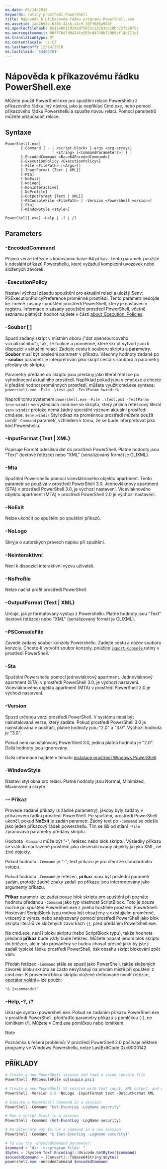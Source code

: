 ```yaml
---
ms.date: 08/14/2018
keywords: rutiny prostředí PowerShell
title: Nápověda k příkazovém řádku programu PowerShell.exe
ms.assetid: 1ab7b93b-6785-42c6-a1c9-35ff686a958f
ms.openlocfilehash: 0a11ebb11d29adf5853c232b3aa10bc72f92bf0c
ms.sourcegitcommit: 00ff76d7d9414fe585c04740b739b9cf14d711e1
ms.translationtype: MT
ms.contentlocale: cs-CZ
ms.lasthandoff: 12/14/2018
ms.locfileid: "53403701"
---
```

# <a name="powershellexe-command-line-help"></a>Nápověda k příkazovému řádku PowerShell.exe

Můžete použít PowerShell.exe pro spuštění relace Powershellu z příkazového řádku jiný nástroj, jako je například Cmd.exe, nebo pomocí příkazového řádku Powershellu a spusťte novou relaci. Pomocí parametrů můžete přizpůsobit relace.

## <a name="syntax"></a>Syntaxe

```syntax
PowerShell[.exe]
       [-Command { - | <script-block> [-args <arg-array>]
                     | <string> [<CommandParameters>] } ]
       [-EncodedCommand <Base64EncodedCommand>]
       [-ExecutionPolicy <ExecutionPolicy>]
       [-File <FilePath> [<Args>]]
       [-InputFormat {Text | XML}]
       [-Mta]
       [-NoExit]
       [-NoLogo]
       [-NonInteractive]
       [-NoProfile]
       [-OutputFormat {Text | XML}]
       [-PSConsoleFile <FilePath> | -Version <PowerShell version>]
       [-Sta]
       [-WindowStyle <style>]

PowerShell[.exe] -Help | -? | /?
```

## <a name="parameters"></a>Parameters

### <a name="-encodedcommand-base64encodedcommand"></a>-EncodedCommand <Base64EncodedCommand>

Přijímá verze řetězce s kódováním base-64 příkaz. Tento parametr použijte k odeslání příkazů Powershellu, které vyžadují komplexní uvozovek nebo složených závorek.

### <a name="-executionpolicy-executionpolicy"></a>-ExecutionPolicy <ExecutionPolicy>

Nastaví výchozí zásadu spouštění pro aktuální relaci a uloží ji $env: PSExecutionPolicyPreference proměnné prostředí. Tento parametr nedojde ke změně zásady spouštění prostředí PowerShell, který je nastaven v registru. Informace o zásady spouštění prostředí PowerShell, včetně seznamu platných hodnot najdete v části [about_Execution_Policies](/powershell/module/microsoft.powershell.core/about/about_execution_policies).

### <a name="-file-filepath-parameters"></a>-Soubor <FilePath> \[ <Parameters>]

Spustí zadaný skript v místním oboru ("dot opensourcového vizualizačního"), tak, že funkce a proměnné, které skript vytvoří jsou k dispozici v aktuální relaci. Zadejte cestu k souboru skriptu a parametry. **Soubor** musí být poslední parametr v příkazu. Všechny hodnoty zadané po **– soubor** parametr je interpretován jako skript cesta k souboru a parametry předány do skriptu.

Parametry předané do skriptu jsou předány jako literál řetězce po vyhodnocení aktuálního prostředí. Například pokud jsou v cmd.exe a chcete k předání hodnot proměnných prostředí, můžete využít cmd.exe syntaxe: `powershell.exe -File .\test.ps1 -TestParam %windir%`

Naproti tomu systémem `powershell.exe -File .\test.ps1 -TestParam $env:windir` ve výsledcích cmd.exe ve skriptu, který přijímá řetězcový literál `$env:windir` protože nemá žádný speciální význam aktuální prostředí cmd.exe.
`$env:windir` Styl odkaz na proměnnou prostředí _můžete_ použít uvnitř `-Command` parametr, vzhledem k tomu, že se bude interpretovat jako kód Powershellu.

### <a name="-inputformat-text--xml"></a>\-InputFormat {Text | XML}

Popisuje Formát odesílání dat do prostředí PowerShell. Platné hodnoty jsou "Text" (textové řetězce) nebo "XML" (serializovaný formát je CLIXML).

### <a name="-mta"></a>-Mta

Spuštění Powershellu pomocí vícevláknového objektu apartment. Tento parametr se používá v prostředí PowerShell 3.0. Jednovláknový apartment (STA) v prostředí PowerShell 3.0, je výchozí nastavení. Vícevláknového objektu apartment (MTA) v prostředí PowerShell 2.0 je výchozí nastavení.

### <a name="-noexit"></a>-NoExit

Nelze ukončit po spuštění po spuštění příkazů.

### <a name="-nologo"></a>-NoLogo

Skryje o autorských právech nápisu při spuštění.

### <a name="-noninteractive"></a>-Neinteraktivní

Není k dispozici interaktivní výzvu uživateli.

### <a name="-noprofile"></a>-NoProfile

Nelze načíst profil prostředí PowerShell.

### <a name="-outputformat-text--xml"></a>-OutputFormat {Text | XML}

Určuje, jak je formátovaný výstup z Powershellu. Platné hodnoty jsou "Text" (textové řetězce) nebo "XML" (serializovaný formát je CLIXML).

### <a name="-psconsolefile-filepath"></a>-PSConsoleFile <FilePath>

Zavede zadaný soubor konzoly Powershellu. Zadejte cestu a název souboru konzoly. Chcete-li vytvořit soubor konzoly, použijte [ `Export-Console` ](/powershell/module/Microsoft.PowerShell.Core/Export-Console) rutiny v prostředí PowerShell.

### <a name="-sta"></a>-Sta

Spuštění Powershellu pomocí jednovláknový apartment. Jednovláknový apartment (STA) v prostředí PowerShell 3.0, je výchozí nastavení. Vícevláknového objektu apartment (MTA) v prostředí PowerShell 2.0 je výchozí nastavení.

### <a name="-version-powershell-version"></a>-Version <PowerShell Version>

Spustí určenou verzi prostředí PowerShell. V systému musí být nainstalovaná verze, který zadáte. Pokud prostředí PowerShell 3.0 je nainstalována v počítači, platné hodnoty jsou "2.0" a "3.0". Výchozí hodnota je "3.0".

Pokud není nainstalovaný PowerShell 3.0, jediná platná hodnota je "2.0". Další hodnoty jsou ignorovány.

Další informace najdete v tématu [instalace prostředí Windows PowerShell](../../setup/installing-windows-powershell.md).

### <a name="-windowstyle-window-style"></a>-WindowStyle <Window style>

Nastaví styl okna pro relaci. Platné hodnoty jsou Normal, Minimized, Maximized a skryté.

### <a name="-command"></a>-– Příkaz

Provede zadané příkazy (s žádné parametry), jakoby byly zadány v příkazovém řádku prostředí PowerShell.
Po spuštění, prostředí PowerShell ukončí, pokud **NoExit** je zadán parametr.
Žádný text po `-Command` se odešle jako jeden příkazový řádek powershellu.
Tím se liší od stlaní `-File` zpracovává parametry předány skriptu.

Hodnota `-Command` může být "-", řetězec nebo blok skriptu.
Výsledky příkazu se vrátí do nadřazené prostředí jako deserializovaný objekty jazyka XML, ne živé objekty.

Pokud hodnota `-Command` je "-", text příkazu je pro čtení ze standardního vstupu.

Pokud hodnota `-Command` je řetězec, **příkaz** _musí_ být poslední parametr zadán, protože žádné znaky zadali po příkazu jsou interpretovány jako argumenty příkazu.

**Příkaz** parametr lze zadat pouze blok skriptu pro spuštění při poznáte hodnotu předanou `-Command` jako typ vlastnost ScriptBlock.
Toto je _pouze_ možné při spuštění PowerShell.exe z jiného hostitele prostředí PowerShell.
Hostování ScriptBlock typu mohou být obsaženy v existujícím proměnné, vrácený z výrazu nebo analyzovaný pomocí prostředí PowerShell jako blok skriptu literálů ve složených závorkách `{}`, před předáním PowerShell.exe.

Na cmd.exe, není i bloku skriptu (nebo ScriptBlock typu), takže hodnota předaná **příkaz** bude _vždy_ bude řetězec.
Můžete napsat jenom blok skriptu do řetězce, ale místo prováděný se budou chovat přesně jako by jste ji zadali typické řádku prostředí PowerShell, tisk obsahu skript blokování zpět vám.

Předán řetězec `-Command` stále se spustí jako PowerShell, takže složených závorek bloku skriptu se často nevyžadují na prvním místě při spuštění z cmd.exe.
K provedení bloku skriptu vložené definované uvnitř řetězce, [operátor volání](/powershell/module/microsoft.powershell.core/about/about_operators#call-operator-) `&` lze použít:

```console
"& {<command>}"
```

### <a name="-help---"></a>-Help,-?, /?

Ukazuje syntaxi powershell.exe. Pokud se zadáním příkazu PowerShell.exe v prostředí PowerShell, předřaďte parametry příkazu s pomlčkou (-), ne lomítkem (/). Můžete v Cmd.exe pomlčkou nebo lomítkem.

> [!NOTE]
> Poznámka k řešení problémů: V prostředí PowerShell 2.0 počínaje některé programy ve Windows Powershellu, nelze LastExitCode 0xc0000142.

## <a name="examples"></a>PŘÍKLADY

```powershell
# Create a new PowerShell session and load a saved console file
PowerShell -PSConsoleFile sqlsnapin.psc1

# Create a new PowerShell V2 session with text input, XML output, and no logo
PowerShell -Version 2.0 -NoLogo -InputFormat text -OutputFormat XML

# Execute a PowerShell Command in a session
PowerShell -Command "Get-EventLog -LogName security"

# Run a script block in a session
PowerShell -Command {Get-EventLog -LogName security}

# An alternate way to run a command in a new session
PowerShell -Command "& {Get-EventLog -LogName security}"

# To use the -EncodedCommand parameter:
$command = "dir 'c:\program files' "
$bytes = [System.Text.Encoding]::Unicode.GetBytes($command)
$encodedCommand = [Convert]::ToBase64String($bytes)
powershell.exe -encodedCommand $encodedCommand
```
